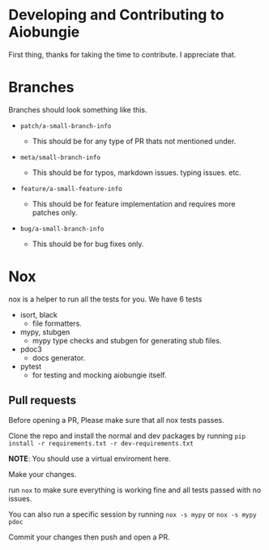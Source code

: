 # Developing and Contributing to Aiobungie
First thing, thanks for taking the time to contribute. I appreciate that.

# Branches
Branches should look something like this.

* `patch/a-small-branch-info`
    * This should be for any type of PR thats not mentioned under.

* `meta/small-branch-info`
    * This should be for typos, markdown issues. typing issues. etc.

* `feature/a-small-feature-info`
    * This should be for feature implementation and requires more patches only.

* `bug/a-small-branch-info`
    * This should be for bug fixes only.


# Nox
nox is a helper to run all the tests for you. We have 6 tests
* isort, black
    * file formatters.
* mypy, stubgen
    * mypy type checks and stubgen for generating stub files.
* pdoc3
    * docs generator.
* pytest
    * for testing and mocking aiobungie itself.

## Pull requests

Before opening a PR, Please make sure that all nox tests passes.

Clone the repo and
install the normal and dev packages by running `pip install -r requirements.txt -r dev-requirements.txt`

__NOTE__: You should use a virtual enviroment here.

Make your changes.

run `nox` to make sure everything is working fine and all tests passed with no issues.

You can also run a specific session by running `nox -s mypy` or `nox -s mypy pdoc`

Commit your changes then push and open a PR.
